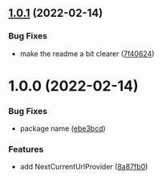 ## [1.0.1](https://github.com/alexandermendes/next-current-url/compare/v1.0.0...v1.0.1) (2022-02-14)


### Bug Fixes

* make the readme a bit clearer ([7f40624](https://github.com/alexandermendes/next-current-url/commit/7f40624e3e9c61aa9c5e89efaf6db5f1f43609f7))

# 1.0.0 (2022-02-14)


### Bug Fixes

* package name ([ebe3bcd](https://github.com/alexandermendes/next-current-url/commit/ebe3bcd56e0d0622d08928a2f912e38ba54a7f21))


### Features

* add NextCurrentUrlProvider ([8a87fb0](https://github.com/alexandermendes/next-current-url/commit/8a87fb0b885a5a5420493adc807c3c7d0f429883))
